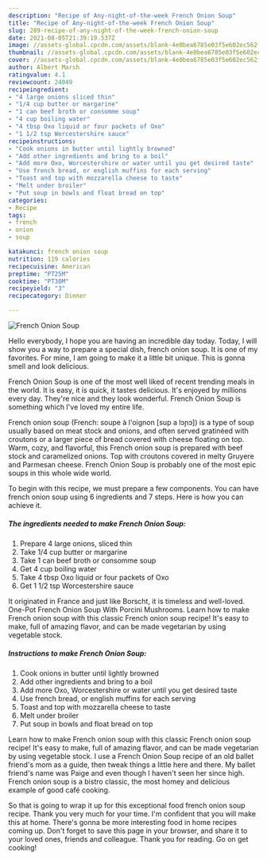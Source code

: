 ```yaml
---
description: "Recipe of Any-night-of-the-week French Onion Soup"
title: "Recipe of Any-night-of-the-week French Onion Soup"
slug: 289-recipe-of-any-night-of-the-week-french-onion-soup
date: 2021-08-05T21:39:19.537Z
image: //assets-global.cpcdn.com/assets/blank-4e0bea6785e03f5e602ec562f230caae08da540cada707380b4fe1bbebba43da.png
thumbnail: //assets-global.cpcdn.com/assets/blank-4e0bea6785e03f5e602ec562f230caae08da540cada707380b4fe1bbebba43da.png
cover: //assets-global.cpcdn.com/assets/blank-4e0bea6785e03f5e602ec562f230caae08da540cada707380b4fe1bbebba43da.png
author: Albert Marsh
ratingvalue: 4.1
reviewcount: 24049
recipeingredient:
- "4 large onions sliced thin"
- "1/4 cup butter or margarine"
- "1 can beef broth or consomme soup"
- "4 cup boiling water"
- "4 tbsp Oxo liquid or four packets of Oxo"
- "1 1/2 tsp Worcestershire sauce"
recipeinstructions:
- "Cook onions in butter until lightly browned"
- "Add other ingredients and bring to a boil"
- "Add more Oxo, Worcestershire or water until you get desired taste"
- "Use french bread, or english muffins for each serving"
- "Toast and top with mozzarella cheese to taste"
- "Melt under broiler"
- "Put soup in bowls and float bread on top"
categories:
- Recipe
tags:
- french
- onion
- soup

katakunci: french onion soup 
nutrition: 119 calories
recipecuisine: American
preptime: "PT25M"
cooktime: "PT30M"
recipeyield: "3"
recipecategory: Dinner

---
```



![French Onion Soup](//assets-global.cpcdn.com/assets/blank-4e0bea6785e03f5e602ec562f230caae08da540cada707380b4fe1bbebba43da.png)

Hello everybody, I hope you are having an incredible day today. Today, I will show you a way to prepare a special dish, french onion soup. It is one of my favorites. For mine, I am going to make it a little bit unique. This is gonna smell and look delicious.

French Onion Soup is one of the most well liked of recent trending meals in the world. It is easy, it is quick, it tastes delicious. It's enjoyed by millions every day. They're nice and they look wonderful. French Onion Soup is something which I've loved my entire life.

French onion soup (French: soupe à l&#39;oignon [sup a lɔɲɔ]) is a type of soup usually based on meat stock and onions, and often served gratinéed with croutons or a larger piece of bread covered with cheese floating on top. Warm, cozy, and flavorful, this French onion soup is prepared with beef stock and caramelized onions. Top with croutons covered in melty Gruyere and Parmesan cheese. French Onion Soup is probably one of the most epic soups in this whole wide world.


To begin with this recipe, we must prepare a few components. You can have french onion soup using 6 ingredients and 7 steps. Here is how you can achieve it.

<!--inarticleads1-->

##### The ingredients needed to make French Onion Soup:

1. Prepare 4 large onions, sliced thin
1. Take 1/4 cup butter or margarine
1. Take 1 can beef broth or consomme soup
1. Get 4 cup boiling water
1. Take 4 tbsp Oxo liquid or four packets of Oxo
1. Get 1 1/2 tsp Worcestershire sauce


It originated in France and just like Borscht, it is timeless and well-loved. One-Pot French Onion Soup With Porcini Mushrooms. Learn how to make French onion soup with this classic French onion soup recipe! It&#39;s easy to make, full of amazing flavor, and can be made vegetarian by using vegetable stock. 

<!--inarticleads2-->

##### Instructions to make French Onion Soup:

1. Cook onions in butter until lightly browned
1. Add other ingredients and bring to a boil
1. Add more Oxo, Worcestershire or water until you get desired taste
1. Use french bread, or english muffins for each serving
1. Toast and top with mozzarella cheese to taste
1. Melt under broiler
1. Put soup in bowls and float bread on top


Learn how to make French onion soup with this classic French onion soup recipe! It&#39;s easy to make, full of amazing flavor, and can be made vegetarian by using vegetable stock. I use a French Onion Soup recipe of an old ballet friend&#39;s mom as a guide, then tweak things a little here and there. My ballet friend&#39;s name was Paige and even though I haven&#39;t seen her since high. French onion soup is a bistro classic, the most homey and delicious example of good café cooking. 

So that is going to wrap it up for this exceptional food french onion soup recipe. Thank you very much for your time. I'm confident that you will make this at home. There's gonna be more interesting food in home recipes coming up. Don't forget to save this page in your browser, and share it to your loved ones, friends and colleague. Thank you for reading. Go on get cooking!
